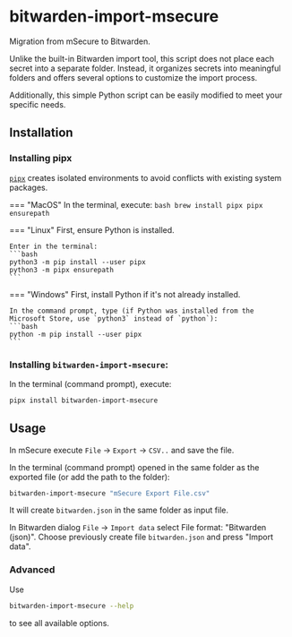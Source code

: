 # bitwarden-import-msecure

Migration from mSecure to Bitwarden.

Unlike the built-in Bitwarden import tool, this script does not place each secret into a separate folder. 
Instead, it organizes secrets into meaningful folders and offers several options to customize the import process.

Additionally, this simple Python script can be easily modified to meet your specific needs.

## Installation

### Installing pipx

[`pipx`](https://pypa.github.io/pipx/) creates isolated environments to avoid conflicts with existing system packages.

=== "MacOS"
    In the terminal, execute:
    ```bash
    brew install pipx
    pipx ensurepath
    ```

=== "Linux"
    First, ensure Python is installed.

    Enter in the terminal:
    ```bash
    python3 -m pip install --user pipx
    python3 -m pipx ensurepath
    ```

=== "Windows"
    First, install Python if it's not already installed.

    In the command prompt, type (if Python was installed from the Microsoft Store, use `python3` instead of `python`):
    ```bash
    python -m pip install --user pipx
    ```

### Installing `bitwarden-import-msecure`:

In the terminal (command prompt), execute:

```bash
pipx install bitwarden-import-msecure
```

## Usage

In mSecure execute `File` -> `Export` -> `CSV..` and save the file.

In the terminal (command prompt) opened in the same folder as the exported file (or add the path to the folder):

```bash
bitwarden-import-msecure "mSecure Export File.csv"
```

It will create `bitwarden.json` in the same folder as input file.

In Bitwarden dialog `File` -> `Import data` select File format: "Bitwarden (json)".
Choose previously create file `bitwarden.json` and press "Import data".


### Advanced

Use 
```bash
bitwarden-import-msecure --help
```
to see all available options.